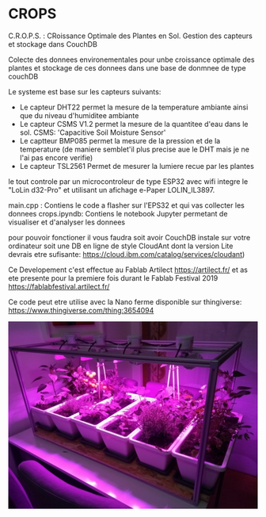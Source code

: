 # CROPS
C.R.O.P.S. : CRoissance Optimale des Plantes en Sol. Gestion des capteurs et stockage dans CouchDB

Colecte des donnees environementales pour unbe croissance optimale des plantes
et stockage de ces donnees dans une base de donmnee de type couchDB

Le systeme est base sur les capteurs suivants:
 - Le capteur DHT22 permet la mesure de la temperature ambiante
   ainsi que du niveau d'humiditee ambiante
 - Le capteur CSMS V1.2 permet la mesure de la quantitee d'eau dans le sol.
   CSMS: 'Capacitive Soil Moisture Sensor'
 - Le captteur BMP085 permet la mesure de la pression et de la temperature
   (de maniere semblet'il plus precise aue le DHT mais je ne l'ai pas encore verifie)
 - Le capteur TSL2561 Permet de mesurer la lumiere recue par les plantes
 
 le tout controle par un microcontroleur de type ESP32 avec wifi integre le "LoLin d32-Pro" et utilisant un afichage e-Paper LOLIN_IL3897.
 
 main.cpp    : Contiens le code a flasher sur l'EPS32 et qui vas collecter les donnees
 crops.ipyndb: Contiens le notebook Jupyter permetant de visualiser et d'analyser les donnees
 
 pour pouvoir fonctioner il vous faudra soit avoir CouchDB instale sur votre ordinateur soit une DB en ligne de style CloudAnt dont la version Lite devrais etre sufisante: https://cloud.ibm.com/catalog/services/cloudant) 

Ce Developement c'est effectue au Fablab Artilect https://artilect.fr/ et as ete presente pour la premiere fois durant le Fablab Festival 2019 https://fablabfestival.artilect.fr/
 
Ce code peut etre utilise avec la Nano ferme disponible sur thingiverse: https://www.thingiverse.com/thing:3654094

![NanoFarm Picture](https://github.com/kolergy/CROPS/blob/master/IMG_20190528_093121088.jpg)
